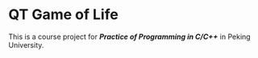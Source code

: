 # QT Game of Life

This is a course project for ***Practice of Programming in C/C++*** in Peking University.